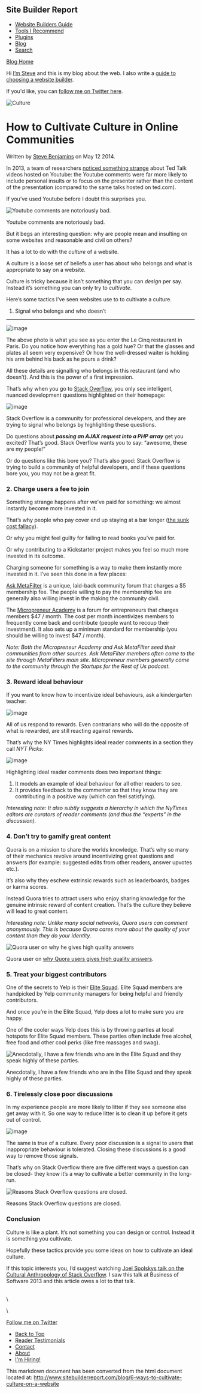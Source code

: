 [](http://www.sitebuilderreport.com/)

Site Builder Report
-------------------

-   [Website Builders Guide](http://www.sitebuilderreport.com/)
-   [Tools I
    Recommend](http://www.sitebuilderreport.com/tools-i-recommend)
-   [Plugins](http://www.sitebuilderreport.com/plugins)
-   [Blog](http://www.sitebuilderreport.com/blog)
-   [Search](javascript:;)

[Blog Home](http://www.sitebuilderreport.com/blog)

Hi [I’m Steve](http://www.sitebuilderreport.com/p/about-us) and this is
my blog about the web. I also write a [guide to choosing a website
builder](http://www.sitebuilderreport.com/).

If you'd like, you can [follow me on Twitter
here](https://twitter.com/stevebenjamins).

![Culture](http://s3.amazonaws.com/sitebuilderreport-assets/blogs/featured_images/000/000/031/large/Culture.jpg?1400183535)

How to Cultivate Culture in Online Communities
==============================================

Written by [Steve
Benjamins](https://plus.google.com/117484937810110356280) on May 12
2014.

In 2013, a team of researchers [noticed something
strange](http://www.popsci.com/article/science/trolls-their-natural-habitats-analysis-comments-ted-talks)
about Ted Talk videos hosted on Youtube: the Youtube comments were far
more likely to include personal insults or to focus on the presenter
rather than the content of the presentation (compared to the same talks
hosted on ted.com).

If you’ve used Youtube before I doubt this surprises you.

![Youtube comments are notoriously
bad.](http://s3.amazonaws.com/sitebuilderreport-assets/images/files/000/000/030/original/Ted-Youtube-comment.jpg?1399910730)

Youtube comments are notoriously bad.

But it begs an interesting question: why are people mean and insulting
on some websites and reasonable and civil on others?

It has a lot to do with the *culture* of a website.

A culture is a loose set of beliefs a user has about who belongs and
what is appropriate to say on a website.

Culture is tricky because it isn’t something that you can *design* per
say. Instead it’s something you can only try to *cultivate*.

Here’s some tactics I’ve seen websites use to to cultivate a culture.

1. Signal who belongs and who doesn’t
-------------------------------------

![image](http://s3.amazonaws.com/sitebuilderreport-assets/images/files/000/000/022/original/le-cinq.jpg?1399904440)

The above photo is what you see as you enter the Le Cinq restaurant in
Paris. Do you notice how everything has a gold hue? Or that the glasses
and plates all seem very expensive? Or how the well-dressed waiter is
holding his arm behind his back as he pours a drink?

All these details are signalling who belongs in this restaurant (and who
doesn’t). And this is the power of a first impression.

That’s why when you go to [Stack Overflow](http://stackoverflow.com/),
you only see intelligent, nuanced development questions highlighted on
their homepage:

![image](http://s3.amazonaws.com/sitebuilderreport-assets/images/files/000/000/029/original/stack-homepage.jpg?1399905749)

Stack Overflow is a community for professional developers, and they are
trying to signal who belongs by highlighting these questions.

Do questions about ***passing an AJAX request into a PHP array*** get
you excited? That’s good. Stack Overflow wants you to say: “awesome,
these are my people!”

Or do questions like this bore you? That’s also good: Stack Overflow is
trying to build a community of helpful developers, and if these
questions bore you, you may not be a great fit.

### 2. Charge users a fee to join

Something strange happens after we’ve paid for something: we almost
instantly become more invested in it.

That’s why people who pay cover end up staying at a bar longer ([the
sunk cost fallacy](http://en.wikipedia.org/wiki/Sunk_costs)).

Or why you might feel guilty for failing to read books you’ve paid for.

Or why contributing to a Kickstarter project makes you feel so much more
invested in its outcome.

Charging someone for something is a way to make them instantly more
invested in it. I’ve seen this done in a few places:

[Ask MetaFilter](http://ask.metafilter.com/) is a unique, laid-back
community forum that charges a $5 membership fee. The people willing to
pay the membership fee are generally also willing invest in the making
the community civil.

The [Micropreneur Academy](http://www.micropreneur.com/) is a forum for
entrepreneurs that charges members $47 / month. The cost per month
incentivizes members to frequently come back and contribute (people want
to recoup their investment). It also sets up a minimum standard for
membership (you should be willing to invest $47 / month).

*Note: Both the Micropreneur Academy and Ask MetaFilter seed their
communities from other sources. Ask MetaFilter members often come to the
site through MetaFilters main site. Micropreneur members generally come
to the community through the Startups for the Rest of Us podcast.*

### 3. Reward ideal behaviour

If you want to know how to incentivize ideal behaviours, ask a
kindergarten teacher:

![image](http://s3.amazonaws.com/sitebuilderreport-assets/images/files/000/000/024/original/kindergarten.jpg?1399904736)

All of us respond to rewards. Even contrarians who will do the opposite
of what is rewarded, are still reacting against rewards.

That’s why the NY Times highlights ideal reader comments in a section
they call *NYT Picks*:

![image](http://s3.amazonaws.com/sitebuilderreport-assets/images/files/000/000/025/original/nyt-picks.jpg?1399904907)

Highlighting ideal reader comments does two important things:

1.  It models an example of ideal behaviour for all other readers to
    see.
2.  It provides feedback to the commenter so that they know they are
    contributing in a positive way (which can feel satisfying).

*Interesting note: It also subtly suggests a hierarchy in which the
NyTimes editors are curators of reader comments (and thus the “experts”
in the discussion).*

### 4. Don’t try to gamify great content

Quora is on a mission to share the worlds knowledge. That’s why so many
of their mechanics revolve around incentivizing great questions and
answers (for example: suggested edits from other readers, answer upvotes
etc.).

It’s also why they eschew extrinsic rewards such as leaderboards, badges
or karma scores.

Instead Quora tries to attract users who enjoy sharing knowledge for the
genuine intrinsic reward of content creation. That’s the culture they
believe will lead to great content.

*Interesting note: Unlike many social networks, Quora users can comment
anonymously. This is because Quora cares more about the quality of your
content than they do your identity.*

![Quora user on why he gives high quality
answers](http://s3.amazonaws.com/sitebuilderreport-assets/images/files/000/000/031/original/quora.jpg?1399911558)

Quora user on [why Quora users gives high quality
answers](http://www.quora.com/Why-are-people-more-willing-to-give-comprehensive-and-high-quality-answers-on-Quora-compared-to-Yahoo-Answers).

### 5. Treat your biggest contributors

One of the secrets to Yelp is their [Elite
Squad](http://www.yelp.com/elite). Elite Squad members are handpicked by
Yelp community managers for being helpful and friendly contributors.

And once you’re in the Elite Squad, Yelp does a lot to make sure you are
happy.

One of the cooler ways Yelp does this is by throwing parties at local
hotspots for Elite Squad members. These parties often include free
alcohol, free food and other cool perks (like free massages and swag).

![Anecdotally, I have a few friends who are in the Elite Squad and they
speak highly of these
parties.](http://s3.amazonaws.com/sitebuilderreport-assets/images/files/000/000/026/original/yelp.jpg?1399905054)

Anecdotally, I have a few friends who are in the Elite Squad and they
speak highly of these parties.

### 6. Tirelessly close poor discussions

In my experience people are more likely to litter if they see someone
else get away with it. So one way to reduce litter is to clean it up
before it gets out of control.

![image](http://s3.amazonaws.com/sitebuilderreport-assets/images/files/000/000/027/original/litter.jpg?1399905281)

The same is true of a culture. Every poor discussion is a signal to
users that inappropriate behaviour is tolerated. Closing these
discussions is a good way to remove those signals.

That’s why on Stack Overflow there are five different ways a question
can be closed- they know it’s a way to cultivate a better community in
the long-run.

![Reasons Stack Overflow questions are
closed.](http://s3.amazonaws.com/sitebuilderreport-assets/images/files/000/000/028/original/delete.png?1399905345)

Reasons Stack Overflow questions are closed.

### Conclusion

Culture is like a plant. It’s not something you can design or control.
Instead it is something you cultivate.

Hopefully these tactics provide you some ideas on how to cultivate an
ideal culture.

If this topic interests you, I’d suggest watching [Joel Spolskys talk on
the Cultural Anthropology of Stack
Overflow](http://businessofsoftware.org/2013/07/the-cultural-anthropology-of-stack-exchange-joel-spolsky-at-business-of-software-conference-2012/).
I saw this talk at Business of Software 2013 and this article owes a lot
to that talk.

\
\

\

[Follow me on Twitter](https://twitter.com/builderreport)

-   [Back to Top](#logo)
-   [Reader
    Testimonials](http://www.sitebuilderreport.com/p/testimonials)
-   [Contact](http://www.sitebuilderreport.com/p/contact-us)
-   [About](http://www.sitebuilderreport.com/p/about-us)
-   [I'm Hiring!](http://www.sitebuilderreport.com/p/write-for-us)


This markdown document has been converted from the html document located at:
http://www.sitebuilderreport.com/blog/6-ways-to-cultivate-culture-on-a-website
